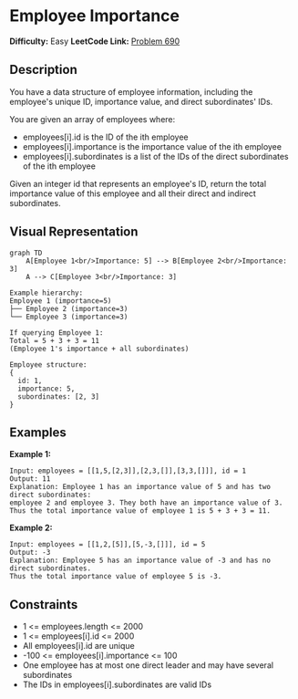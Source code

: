 # Employee Importance

**Difficulty:** Easy
**LeetCode Link:** [Problem 690](https://leetcode.com/problems/employee-importance/)

## Description
You have a data structure of employee information, including the employee's unique ID, importance value, and direct subordinates' IDs.

You are given an array of employees where:
- employees[i].id is the ID of the ith employee
- employees[i].importance is the importance value of the ith employee
- employees[i].subordinates is a list of the IDs of the direct subordinates of the ith employee

Given an integer id that represents an employee's ID, return the total importance value of this employee and all their direct and indirect subordinates.

## Visual Representation

```mermaid
graph TD
    A[Employee 1<br/>Importance: 5] --> B[Employee 2<br/>Importance: 3]
    A --> C[Employee 3<br/>Importance: 3]
```

```
Example hierarchy:
Employee 1 (importance=5)
├── Employee 2 (importance=3)
└── Employee 3 (importance=3)

If querying Employee 1:
Total = 5 + 3 + 3 = 11
(Employee 1's importance + all subordinates)

Employee structure:
{
  id: 1,
  importance: 5,
  subordinates: [2, 3]
}
```

## Examples

**Example 1:**
```
Input: employees = [[1,5,[2,3]],[2,3,[]],[3,3,[]]], id = 1
Output: 11
Explanation: Employee 1 has an importance value of 5 and has two direct subordinates:
employee 2 and employee 3. They both have an importance value of 3.
Thus the total importance value of employee 1 is 5 + 3 + 3 = 11.
```

**Example 2:**
```
Input: employees = [[1,2,[5]],[5,-3,[]]], id = 5
Output: -3
Explanation: Employee 5 has an importance value of -3 and has no direct subordinates.
Thus the total importance value of employee 5 is -3.
```

## Constraints
- 1 <= employees.length <= 2000
- 1 <= employees[i].id <= 2000
- All employees[i].id are unique
- -100 <= employees[i].importance <= 100
- One employee has at most one direct leader and may have several subordinates
- The IDs in employees[i].subordinates are valid IDs
